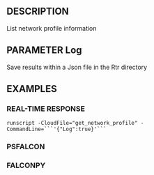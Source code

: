 ## DESCRIPTION
List network profile information

## PARAMETER Log
Save results within a Json file in the Rtr directory

## EXAMPLES

### REAL-TIME RESPONSE
```
runscript -CloudFile="get_network_profile" -CommandLine=```'{"Log":true}'```
```
### PSFALCON

### FALCONPY

